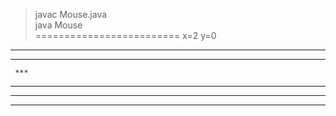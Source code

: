 > javac Mouse.java  
> java Mouse  
=========================
x=2 y=0 

********
** * ***
     ***
* ******
*     **
***** **

